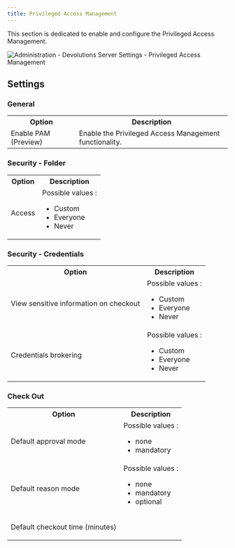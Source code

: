 ```yaml
---
title: Privileged Access Management
---
```

This section is dedicated to enable and configure the Privileged Access Management.  

![Administration - Devolutions Server Settings - Privileged Access Management](/img/en/server/serverop8047.png) 

## Settings 
### General 
<table>
	<tr>
		<th>
Option 
		</th>
		<th>
Description 
		</th>
	</tr>
	<tr>
		<td>
Enable PAM (Preview) 
		</td>
		<td>
Enable the Privileged Access Management functionality. 
		</td>
	</tr>
</table>

### Security - Folder 
<table>
	<tr>
		<th>
Option 
		</th>
		<th>
Description 
		</th>
	</tr>
	<tr>
		<td>
Access 
		</td>
		<td>
Possible values :  

* Custom 
* Everyone 
* Never 
		</td>
	</tr>
</table>

### Security - Credentials 
<table>
	<tr>
		<th>
Option 
		</th>
		<th>
Description 
		</th>
	</tr>
	<tr>
		<td>
View sensitive information on checkout 
		</td>
		<td>
Possible values :  

* Custom 
* Everyone 
* Never 
		</td>
	</tr>
	<tr>
		<td>
Credentials brokering 
		</td>
		<td>
Possible values :  

* Custom 
* Everyone 
* Never 
		</td>
	</tr>
</table>


### Check Out 
<table>
	<tr>
		<th>
Option 
		</th>
		<th>
Description 
		</th>
	</tr>
	<tr>
		<td>
Default approval mode 
		</td>
		<td>
Possible values :  

* none 
* mandatory 
		</td>
	</tr>
	<tr>
		<td>
Default reason mode 
		</td>
		<td>
Possible values :  

* none 
* mandatory 
* optional 
		</td>
	</tr>
	<tr>
		<td>
Default checkout time (minutes) 
		</td>
		<td>
		</td>
	</tr>
</table>


